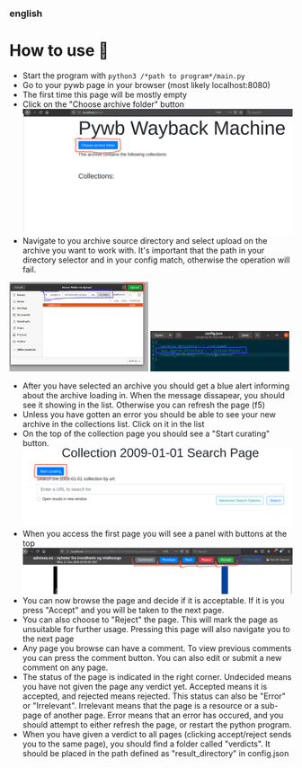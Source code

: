 ### english 

# How to use :open_book:
- Start the program with ``python3 /*path to program*/main.py `` 
- Go to your pywb page in your browser (most likely localhost:8080)
- The first time this page will be mostly empty
- Click on the "Choose archive folder" button
 ![Choose button step](use-steps-images/choose_archive_btn.png)
- Navigate to you archive source directory and select upload on the archive you want to work with. It's important that the path in your directory selector and in your config match, otherwise the operation will fail.
<div>
    <img src="use-steps-images/upload_archive.png" alt="upload step" style="width: 49%">
    <img src="use-steps-images/arc_source_dir.png" alt="upload step" style="width: 49%">
</div>

- After you have selected an archive you should get a blue alert informing about the archive loading in. When the message dissapear, you should see it showing in the list. Otherwise you can refresh the page (f5)
- Unless you have gotten an error you should be able to see your new archive in the collections list. Click on it in the list 
- On the top of the collection page you should see a "Start curating" button. 
 ![Start curating step](use-steps-images/start_curating.png)
- When you access the first page you will see a panel with buttons at the top
 ![curator actions](use-steps-images/curate_actions.png)
 - You can now browse the page and decide if it is acceptable. If it is you press "Accept" and you will be taken to the next page.
 - You can also choose to "Reject" the page. This will mark the page as unsuitable for further usage. Pressing this page will also navigate you to the next page
 - Any page you browse can have a comment. To view previous comments you can press the comment button. You can also edit or submit a new comment on any page.
 - The status of the page is indicated in the right corner. Undecided means you have not given the page any verdict yet. Accepted means it is accepted, and rejected means rejected. This status can also be "Error" or "Irrelevant". Irrelevant means that the page is a resource or a sub-page of another page. Error means that an error has occured, and you should attempt to either refresh the page, or restart the python program.
 - When you have given a verdict to all pages (clicking accept/reject sends you to the same page), you should find a folder called "verdicts". It should be placed in the path defined as "result_directory" in config.json 
